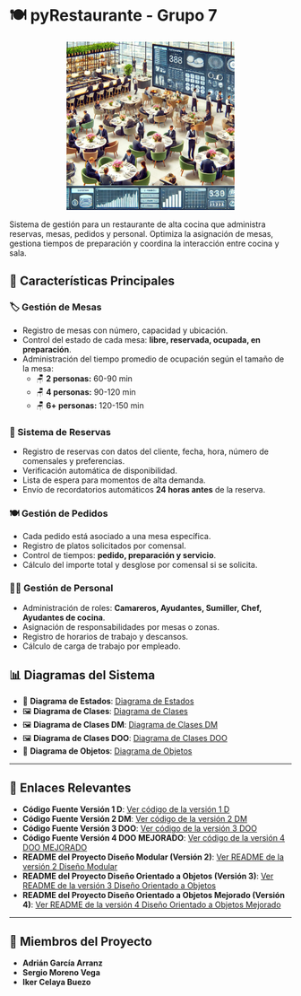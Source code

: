 # 🍽️ pyRestaurante - Grupo 7

<p align="center">
  <img src="/imagenRestaurante/restaurante.png" alt="Imagen Restaurante" width="300"/>
</p>

Sistema de gestión para un restaurante de alta cocina que administra reservas, mesas, pedidos y personal. 
Optimiza la asignación de mesas, gestiona tiempos de preparación y coordina la interacción entre cocina y sala.

## 📌 Características Principales

### 🏷️ Gestión de Mesas
- Registro de mesas con número, capacidad y ubicación.
- Control del estado de cada mesa: **libre, reservada, ocupada, en preparación**.
- Administración del tiempo promedio de ocupación según el tamaño de la mesa:
  - 🪑 **2 personas:** 60-90 min
  - 🪑 **4 personas:** 90-120 min
  - 🪑 **6+ personas:** 120-150 min

### 📆 Sistema de Reservas
- Registro de reservas con datos del cliente, fecha, hora, número de comensales y preferencias.
- Verificación automática de disponibilidad.
- Lista de espera para momentos de alta demanda.
- Envío de recordatorios automáticos **24 horas antes** de la reserva.

### 🍽️ Gestión de Pedidos
- Cada pedido está asociado a una mesa específica.
- Registro de platos solicitados por comensal.
- Control de tiempos: **pedido, preparación y servicio**.
- Cálculo del importe total y desglose por comensal si se solicita.

### 👨‍🍳 Gestión de Personal
- Administración de roles: **Camareros, Ayudantes, Sumiller, Chef, Ayudantes de cocina**.
- Asignación de responsabilidades por mesas o zonas.
- Registro de horarios de trabajo y descansos.
- Cálculo de carga de trabajo por empleado.

## 📊 Diagramas del Sistema

- 🔄 **Diagrama de Estados**: [Diagrama de Estados](/ModeloDeDominio/imagenes/DiagramaDeEstados.svg)
- 🖼️ **Diagrama de Clases**: [Diagrama de Clases](/ModeloDeDominio/imagenes/DiagramaDeClases.svg)
- 🖼️ **Diagrama de Clases DM**: [Diagrama de Clases DM](/ModeloDeDominio/imagenes/DiagramaDeClasesDM.svg)
- 🖼️ **Diagrama de Clases DOO**: [Diagrama de Clases DOO](/ModeloDeDominio/imagenes/DiagramaDeClasesDOO.svg)
- 🧩 **Diagrama de Objetos**: [Diagrama de Objetos](/ModeloDeDominio/imagenes/DiagramaDeObjetos.svg)

---

## 📄 Enlaces Relevantes

- **Código Fuente Versión 1 D**: [Ver código de la versión 1 D](/src-v001/src/)
- **Código Fuente Versión 2 DM**: [Ver código de la versión 2 DM](/src-v002/)
- **Código Fuente Versión 3 DOO**: [Ver código de la versión 3 DOO](/src-v003/)
- **Código Fuente Versión 4 DOO MEJORADO**: [Ver código de la versión 4 DOO MEJORADO](/src-v004/)
- **README del Proyecto Diseño Modular (Versión 2)**: [Ver README de la versión 2 Diseño Modular](/src-v002/README.md)
- **README del Proyecto Diseño Orientado a Objetos (Versión 3)**: [Ver README de la versión 3 Diseño Orientado a Objetos](/src-v003/readme.md)
- **README del Proyecto Diseño Orientado a Objetos Mejorado (Versión 4)**: [Ver README de la versión 4 Diseño Orientado a Objetos Mejorado](/src-v004/readme.md)

---

## 👥 **Miembros del Proyecto**

- **Adrián García Arranz**
- **Sergio Moreno Vega**
- **Iker Celaya Buezo**
